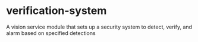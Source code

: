 # verification-system
A vision service module that sets up a security system to detect, verify, and alarm based on specified detections
